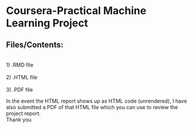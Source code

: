 # Coursera-Practical Machine Learning Project



## Files/Contents:
<br>1) .RMD file</br>
<br>2) .HTML file</br>
<br>3) .PDF file</br>

In the event the HTML report shows up as HTML code (unrendered), I have also submitted a PDF of that HTML file which you can use to review the project report. <br>Thank you</br>

